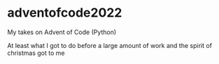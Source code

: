 # adventofcode2022
My takes on Advent of Code (Python)

At least what I got to do before a large amount of work and the spirit of christmas got to me
